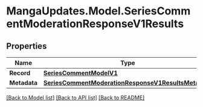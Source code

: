 # MangaUpdates.Model.SeriesCommentModerationResponseV1Results

## Properties

Name | Type | Description | Notes
------------ | ------------- | ------------- | -------------
**Record** | [**SeriesCommentModelV1**](SeriesCommentModelV1.md) |  | [optional] 
**Metadata** | [**SeriesCommentModerationResponseV1ResultsMetadata**](SeriesCommentModerationResponseV1ResultsMetadata.md) |  | [optional] 

[[Back to Model list]](../README.md#documentation-for-models) [[Back to API list]](../README.md#documentation-for-api-endpoints) [[Back to README]](../README.md)

